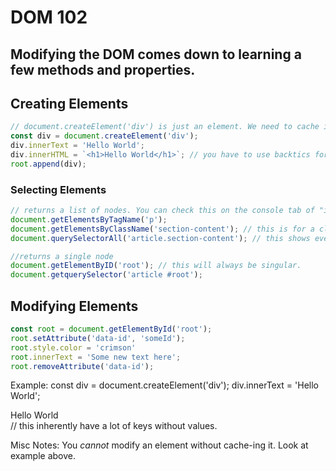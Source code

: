 # DOM 102
## Modifying the DOM comes down to learning a few methods and properties.

## Creating Elements
```javascript
// document.createElement('div') is just an element. We need to cache it (see below) so we can see it work in VSC.
const div = document.createElement('div');
div.innerText = 'Hello World';
div.innerHTML = `<h1>Hello World</h1>`; // you have to use backtics for innerHTML, can't use quote. This would populate 'Hello World' instead of `<h1>Hello World</h1>`
root.append(div);
```

### Selecting Elements
```javascript
// returns a list of nodes. You can check this on the console tab of "inspect element"
document.getElementsByTagName('p');
document.getElementsByClassName('section-content'); // this is for a class name. it'll show everything that's 'section-content'
document.querySelectorAll('article.section-content'); // this shows everything in 'article' in 'section-content'

//returns a single node
document.getElementByID('root'); // this will always be singular.
document.getquerySelector('article #root');

```

## Modifying Elements
```javascript
const root = document.getElementById('root');
root.setAttribute('data-id', 'someId');
root.style.color = 'crimson'
root.innerText = 'Some new text here';
root.removeAttribute('data-id');

```

Example:
const div = document.createElement('div');
div.innerText = 'Hello World';
<!-- these 2 lines above are equivalent to this one line below -->
<div>Hello World</div> // this inherently have a lot of keys without values.

Misc Notes:
You *cannot* modify an element without cache-ing it. Look at example above.